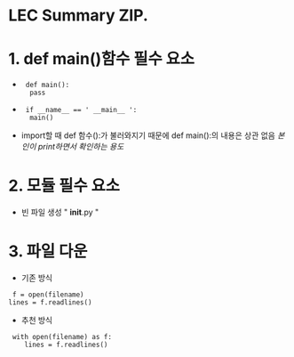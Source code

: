 LEC Summary ZIP.
================

# 1. def main()함수 필수 요소
* <pre><code> def main():
    pass    </code></pre>
* <pre><code> if __name__ == ' __main__ ':
    main() </code></pre>

- import할 때 def 함수():가 불러와지기 때문에 def main():의 내용은 상관 없음
*본인이 print하면서 확인하는 용도*

# 2. 모듈 필수 요소
* 빈 파일 생성
  " __init__.py "

# 3. 파일 다운
* 기존 방식
<pre><code> f = open(filename)
lines = f.readlines() </code></pre>
* 추천 방식
<pre><code> with open(filename) as f:
    lines = f.readlines() </code></pre>
